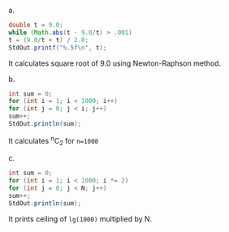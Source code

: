 a.
```java
double t = 9.0;
while (Math.abs(t - 9.0/t) > .001)
t = (9.0/t + t) / 2.0;
StdOut.printf("%.5f\n", t);
```
It calculates square root of 9.0 using Newton-Raphson method.

b.
```java
int sum = 0;
for (int i = 1; i < 1000; i++)
for (int j = 0; j < i; j++)
sum++;
StdOut.println(sum);
```
It calculates <sup>n</sup>C<sub>2</sub> for `n=1000`

c.
```java
int sum = 0;
for (int i = 1; i < 1000; i *= 2)
for (int j = 0; j < N; j++)
sum++;
StdOut.println(sum);
```
It prints ceiling of `lg(1000)` multiplied by N.
